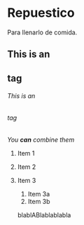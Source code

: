 # Repuestico
Para llenarlo de comida.
## This is an <h2> tag
###### This is an <h6> tag

_You **can** combine them_

1. Item 1
1. Item 2
1. Item 3
   1. Item 3a
   1. Item 3b
   
   blablABlablablabla
